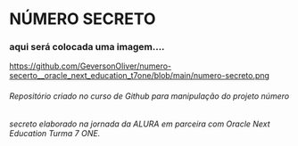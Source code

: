 # NÚMERO SECRETO

### aqui será colocada uma imagem....
https://github.com/GeversonOliver/numero-secerto__oracle_next_education_t7one/blob/main/numero-secreto.png


###### Repositório criado no curso de Github para manipulação do projeto número 
###### secreto elaborado na jornada da ALURA em parceira com Oracle Next Education Turma 7 ONE.

